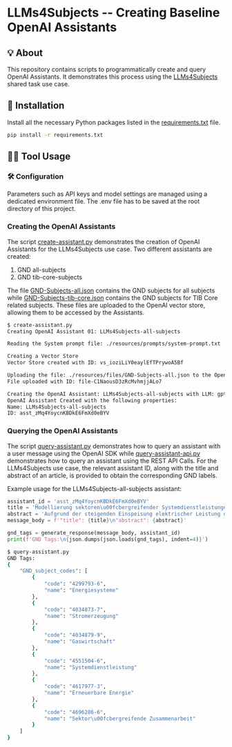 # LLMs4Subjects -- Creating Baseline OpenAI Assistants

## 💡 About

This repository contains scripts to programmatically create and query OpenAI Assistants. It demonstrates this process using the [LLMs4Subjects](https://sites.google.com/view/llms4subjects/home) shared task use case.

## 🧪 Installation

Install all the necessary Python packages listed in the [requirements.txt](requirements.txt) file.

```bash
pip install -r requirements.txt
```

## 🧑‍💻 Tool Usage

### 🛠️ Configuration

Parameters such as API keys and model settings are managed using a dedicated environment file. The .env file has to be saved at the root directory of this project.

### Creating the OpenAI Assistants

The script [create-assistant.py](create-assistant.py) demonstrates the creation of OpenAI Assistants for the LLMs4Subjects use case. Two different assistants are created:

1. GND all-subjects
2. GND tib-core-subjects

The file [GND-Subjects-all.json](resources/files/GND-Subjects-all.json) contains the GND subjects for all subjects while [GND-Subjects-tib-core.json](resources/files/GND-Subjects-tib-core.json) contains the GND subjects for TIB Core related subjects. These files are uploaded to the OpenAI vector store, allowing them to be accessed by the Assistants.

```bash
$ create-assistant.py
Creating OpenAI Assistant 01: LLMs4Subjects-all-subjects

Reading the System prompt file: ./resources/prompts/system-prompt.txt

Creating a Vector Store
Vector Store created with ID: vs_ioziLiY0eaylEfTPrywoA5Bf

Uploading the file: ./resources/files/GND-Subjects-all.json to the OpenAI that can be used across various endpoints.
File uploaded with ID: file-C1NaousD3zRcMvhmjjALo7

Creating the OpenAI Assistant: LLMs4Subjects-all-subjects with LLM: gpt-4o
OpenAI Assistant Created with the following properties:
Name: LLMs4Subjects-all-subjects
ID: asst_zMq4YoycnKBDkE6FmXd0eBYV
```

### Querying the OpenAI Assistants

The script [query-assistant.py](query-assistant.py) demonstrates how to query an assistant with a user message using the OpenAI SDK while [query-assistant-api.py](query-assistant-api.py) demonstrates how to query an assistant using the REST API Calls. For the LLMs4Subjects use case, the relevant assistant ID, along with the title and abstract of an article, is provided to obtain the corresponding GND labels.

Example usage for the LLMs4Subjects-all-subjects assistant:

```python
assistant_id = 'asst_zMq4YoycnKBDkE6FmXd0eBYV'
title = 'Modellierung sektoren\u00fcbergreifender Systemdienstleistungen bei gekoppelt betriebenem Strom- und Gassektor'
abstract = 'Aufgrund der steigenden Einspeisung elektrischer Leistung durch erneuerbare Energieanlagen und der gleichzeitig voranschreitenden schrittweisen Abschaltung von konventionellen Kohlekraftwerken, steigen die Anforderungen an eine zuverl\u00e4ssige, kosteng\u00fcnstige und klimafreundliche Bereitstellung von Flexibilit\u00e4ten zum Erhalt der Systemstabilit\u00e4t. Mit der Gesamtsystembetrachtung aus Strom- und Gassektor k\u00f6nnen durch die Kopplung neue Freiheitsgrade erschlossen werden. In diesem Beitrag wird vorgestellt, wie eine sektoren\u00fcbergreifende Erbringung von Systemdienstleistungen vom Strom- zum Gasnetz in einem dynamischen Energiesystemmodell im Zeitbereich der Mittelzeitdynamik abgebildet werden kann. Anhand von numerischen Fallstudien wird am Beispiel von Th\u00fcringen f\u00fcr verschiedene Szenarien ausgewertet, inwiefern durch eine sektoren\u00fcbergreifende Betrachtung Flexibilit\u00e4tspotenziale realisiert und die Betriebsgrenzen und somit die Stabilit\u00e4tsbedingungen beider Sektoren eingehalten werden k\u00f6nnen.'
message_body = f'"title": {title}\n"abstract": {abstract}'

gnd_tags = generate_response(message_body, assistant_id)
print(f'GND Tags:\n{json.dumps(json.loads(gnd_tags), indent=4)}')
```

```bash
$ query-assistant.py
GND Tags:
{
    "GND_subject_codes": [
        {
            "code": "4299793-6",
            "name": "Energiesysteme"
        },
        {
            "code": "4034873-7",
            "name": "Stromerzeugung"
        },
        {
            "code": "4034879-9",
            "name": "Gaswirtschaft"
        },
        {
            "code": "4551504-6",
            "name": "Systemdienstleistung"
        },
        {
            "code": "4617977-3",
            "name": "Erneuerbare Energie"
        },
        {
            "code": "4696286-6",
            "name": "Sektor\u00fcbergreifende Zusammenarbeit"
        }
    ]
}
```